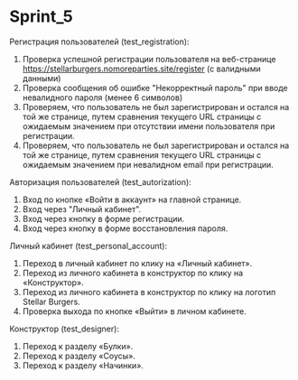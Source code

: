 # Sprint_5
Регистрация пользователей (test_registration):
1. Проверка успешной регистрации пользователя на веб-странице https://stellarburgers.nomoreparties.site/register (с валидными данными)
2. Проверка сообщения об ошибке "Некорректный пароль" при вводе невалидного пароля (менее 6 символов)
3. Проверяем, что пользователь не был зарегистрирован и остался на той же странице, путем сравнения текущего URL страницы с ожидаемым значением при отсутствии имени пользователя при регистрации.
4. Проверяем, что пользователь не был зарегистрирован и остался на той же странице, путем сравнения текущего URL страницы с ожидаемым значением при невалидном email при регистрации.

Авторизация пользователей (test_autorization):
1. Вход по кнопке «Войти в аккаунт» на главной странице.
2. Вход через "Личный кабинет".
3. Вход через кнопку в форме регистрации.
4. Вход через кнопку в форме восстановления пароля.

Личный кабинет (test_personal_account):
1. Переход в личный кабинет по клику на «Личный кабинет».
2. Переход из личного кабинета в конструктор по клику на «Конструктор».
3. Переход из личного кабинета в конструктор по клику на логотип Stellar Burgers.
4. Проверка выхода по кнопке «Выйти» в личном кабинете.

Конструктор (test_designer):
1. Переход к разделу «Булки».
2. Переход к разделу «Соусы».
3. Переход к разделу «Начинки».